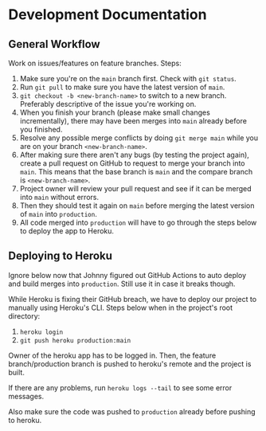 # Development Documentation

## General Workflow
Work on issues/features on feature branches.
Steps:
1. Make sure you're on the `main` branch first. Check with `git status`.
2. Run `git pull` to make sure you have the latest version of `main`.
3. `git checkout -b <new-branch-name>` to switch to a new branch. Preferably descriptive of the issue you're working on.
4. When you finish your branch (please make small changes incrementally), there may have been merges into `main` already before you finished.
5. Resolve any possible merge conflicts by doing `git merge main` while you are on your branch `<new-branch-name>`.
6. After making sure there aren't any bugs (by testing the project again), create a pull request on GitHub to request to merge your branch into `main`. This means that the base branch is `main` and the compare branch is `<new-branch-name>`.
7. Project owner will review your pull request and see if it can be merged into `main` without errors.
8. Then they should test it again on `main` before merging the latest version of `main` into `production`.
9. All code merged into `production` will have to go through the steps below to deploy the app to Heroku.


## Deploying to Heroku
Ignore below now that Johnny figured out GitHub Actions to auto deploy and build merges into `production`.
Still use it in case it breaks though.

While Heroku is fixing their GitHub breach, we have to deploy our project to manually
using Heroku's CLI. Steps below when in the project's root directory:

1. `heroku login`
2. `git push heroku production:main`

Owner of the heroku app has to be logged in. 
Then, the feature branch/production branch is pushed to heroku's remote and the project is built.

If there are any problems, run `heroku logs --tail` to see some error messages.

Also make sure the code was pushed to `production` already before pushing to heroku.


